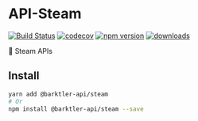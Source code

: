 # API-Steam

[![Build Status](https://travis-ci.com/barktler/API-Steam.svg?branch=master)](https://travis-ci.com/barktler/API-Steam)
[![codecov](https://codecov.io/gh/barktler/API-Steam/branch/master/graph/badge.svg)](https://codecov.io/gh/barktler/API-Steam)
[![npm version](https://badge.fury.io/js/%40barktler-api%2Fsteam.svg)](https://www.npmjs.com/package/@barktler-api/steam)
[![downloads](https://img.shields.io/npm/dm/@barktler-api/steam.svg)](https://www.npmjs.com/package/@barktler-api/steam)

:speech_balloon: Steam APIs

## Install

```sh
yarn add @barktler-api/steam
# Or
npm install @barktler-api/steam --save
```
